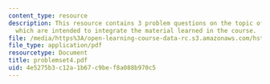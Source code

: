 ```yaml
---
content_type: resource
description: This resource contains 3 problem questions on the topic of efferent control
  which are intended to integrate the material learned in the course.
file: /media/https%3A/open-learning-course-data-rc.s3.amazonaws.com/hst-721-the-peripheral-auditory-system-fall-2005/4e5275b3c12a1b67c9bef8a088b970c5_problemset4.pdf
file_type: application/pdf
resourcetype: Document
title: problemset4.pdf
uid: 4e5275b3-c12a-1b67-c9be-f8a088b970c5
---
```

